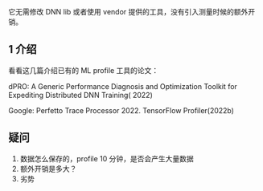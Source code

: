 它无需修改  DNN lib 或者使用 vendor 提供的工具，没有引入测量时候的额外开销。

## 1 介绍

看看这几篇介绍已有的 ML profile 工具的论文：

dPRO: A Generic Performance Diagnosis and Optimization Toolkit for Expediting Distributed DNN Training( 2022)

Google: Perfetto Trace Processor 2022. TensorFlow Profiler(2022b)


## 疑问
1. 数据怎么保存的，profile 10 分钟，是否会产生大量数据
2. 额外开销是多大？
3. 劣势
